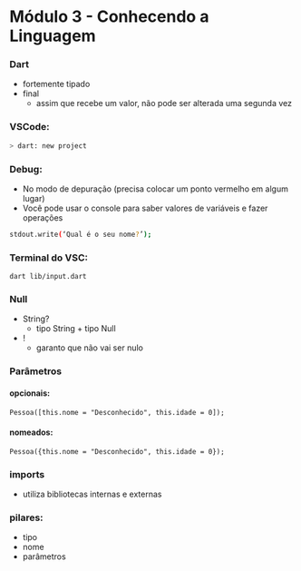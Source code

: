 # Módulo 3 - Conhecendo a Linguagem

### Dart
- fortemente tipado
- final 
    - assim que recebe um valor, não pode ser alterada uma segunda vez

### VSCode:
```sh
> dart: new project
```

### Debug:
- No modo de depuração (precisa colocar um ponto vermelho em algum lugar)
- Você pode usar o console para saber valores de variáveis e fazer operações

```sh
stdout.write(‘Qual é o seu nome?’);
```

### Terminal do VSC:
```
dart lib/input.dart
```

### Null
- String?
    - tipo String + tipo Null
- ! 
    - garanto que não vai ser nulo

### Parâmetros 

#### opcionais:

```
Pessoa([this.nome = "Desconhecido", this.idade = 0]);
```

#### nomeados:
```
Pessoa({this.nome = "Desconhecido", this.idade = 0});
```


### imports 
- utiliza bibliotecas internas e externas

### pilares:
- tipo
- nome
- parâmetros

